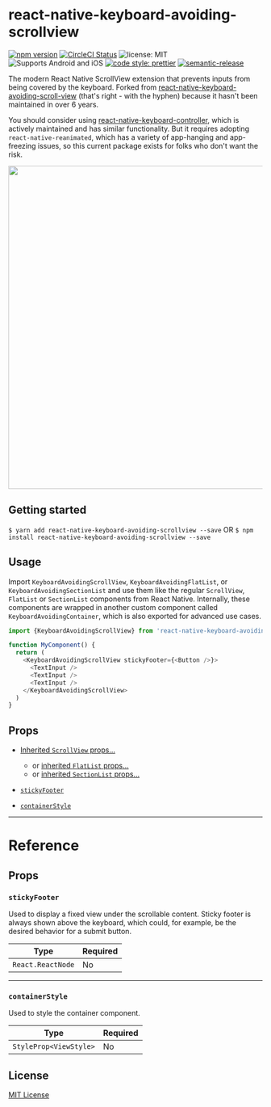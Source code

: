 # react-native-keyboard-avoiding-scrollview

[![npm version](https://img.shields.io/npm/v/react-native-keyboard-avoiding-scrollview.svg)](https://www.npmjs.org/package/react-native-keyboard-avoiding-scrollview)
[![CircleCI Status](https://img.shields.io/circleci/project/github/fivecar/react-native-keyboard-avoiding-scrollview/master.svg)](https://circleci.com/gh/fivecar/workflows/react-native-keyboard-avoiding-scrollview/tree/master)
![license: MIT](https://img.shields.io/npm/l/react-native-keyboard-avoiding-scrollview.svg)
![Supports Android and iOS](https://img.shields.io/badge/platforms-android%20|%20ios-lightgrey.svg)
[![code style: prettier](https://img.shields.io/badge/code_style-prettier-ff69b4.svg)](https://github.com/prettier/prettier)
[![semantic-release](https://img.shields.io/badge/%20%20%F0%9F%93%A6%F0%9F%9A%80-semantic--release-e10079.svg)](https://github.com/semantic-release/semantic-release)

The modern React Native ScrollView extension that prevents inputs from being
covered by the keyboard. Forked from
[react-native-keyboard-avoiding-scroll-view](https://www.npmjs.com/package/react-native-keyboard-avoiding-scroll-view)
(that's right - with the hyphen) because it hasn't been maintained in over 6
years.

You should consider using
[react-native-keyboard-controller](https://www.npmjs.com/package/react-native-keyboard-controller),
which is actively maintained and has similar functionality. But it requires
adopting `react-native-reanimated`, which has a variety of app-hanging and
app-freezing issues, so this current package exists for folks who don't want the
risk.

<img src="./.github/demo.gif" width="auto" height="640">

## Getting started

`$ yarn add react-native-keyboard-avoiding-scrollview --save`
OR
`$ npm install react-native-keyboard-avoiding-scrollview --save`

## Usage

Import `KeyboardAvoidingScrollView`, `KeyboardAvoidingFlatList`, or `KeyboardAvoidingSectionList` and use them like the regular `ScrollView`, `FlatList` or `SectionList` components from React Native. Internally, these components are wrapped in another custom component called `KeyboardAvoidingContainer`, which is also exported for advanced use cases.

```javascript
import {KeyboardAvoidingScrollView} from 'react-native-keyboard-avoiding-scrollview';

function MyComponent() {
  return (
    <KeyboardAvoidingScrollView stickyFooter={<Button />}>
      <TextInput />
      <TextInput />
      <TextInput />
    </KeyboardAvoidingScrollView>
  )
}
```

## Props

- [Inherited `ScrollView` props...](https://facebook.github.io/react-native/docs/scrollview.html#props)
  - or [inherited `FlatList` props...](https://facebook.github.io/react-native/docs/flatlist#props)
  - or [inherited `SectionList` props...](https://facebook.github.io/react-native/docs/sectionlist#props)

- [`stickyFooter`](#stickyFooter)
- [`containerStyle`](#containerStyle)

---

# Reference

## Props

### `stickyFooter`

Used to display a fixed view under the scrollable content. Sticky footer is always shown above the keyboard, which could, for example, be the desired behavior for a submit button.

| Type              | Required |
| ----------------- | -------- |
| `React.ReactNode` | No       |

---

### `containerStyle`

Used to style the container component.

| Type                   | Required |
| ---------------------- | -------- |
| `StyleProp<ViewStyle>` | No       |

## License

[MIT License](./LICENSE)
